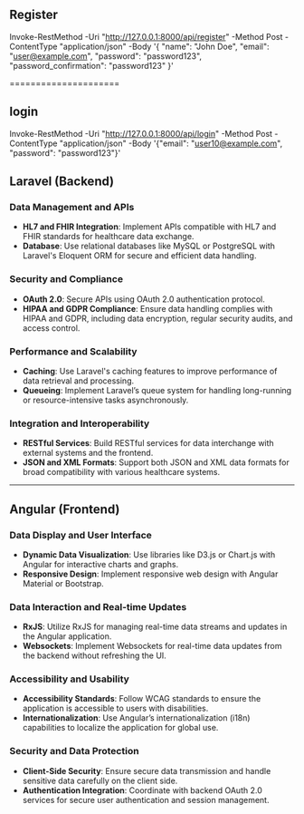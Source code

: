 
## Register

Invoke-RestMethod -Uri "http://127.0.0.1:8000/api/register" -Method Post -ContentType "application/json" -Body '{
    "name": "John Doe",
    "email": "user@example.com",
    "password": "password123",
    "password_confirmation": "password123"
}'

=====================

## login

Invoke-RestMethod -Uri "http://127.0.0.1:8000/api/login" -Method Post -ContentType "application/json" -Body '{"email": "user10@example.com", "password": "password123"}'








## Laravel (Backend)

### Data Management and APIs
- **HL7 and FHIR Integration**: Implement APIs compatible with HL7 and FHIR standards for healthcare data exchange.
- **Database**: Use relational databases like MySQL or PostgreSQL with Laravel's Eloquent ORM for secure and efficient data handling.

### Security and Compliance
- **OAuth 2.0**: Secure APIs using OAuth 2.0 authentication protocol.
- **HIPAA and GDPR Compliance**: Ensure data handling complies with HIPAA and GDPR, including data encryption, regular security audits, and access control.

### Performance and Scalability
- **Caching**: Use Laravel's caching features to improve performance of data retrieval and processing.
- **Queueing**: Implement Laravel’s queue system for handling long-running or resource-intensive tasks asynchronously.

### Integration and Interoperability
- **RESTful Services**: Build RESTful services for data interchange with external systems and the frontend.
- **JSON and XML Formats**: Support both JSON and XML data formats for broad compatibility with various healthcare systems.


---------------------------

## Angular (Frontend)

### Data Display and User Interface
- **Dynamic Data Visualization**: Use libraries like D3.js or Chart.js with Angular for interactive charts and graphs.
- **Responsive Design**: Implement responsive web design with Angular Material or Bootstrap.

### Data Interaction and Real-time Updates
- **RxJS**: Utilize RxJS for managing real-time data streams and updates in the Angular application.
- **Websockets**: Implement Websockets for real-time data updates from the backend without refreshing the UI.

### Accessibility and Usability
- **Accessibility Standards**: Follow WCAG standards to ensure the application is accessible to users with disabilities.
- **Internationalization**: Use Angular’s internationalization (i18n) capabilities to localize the application for global use.

### Security and Data Protection
- **Client-Side Security**: Ensure secure data transmission and handle sensitive data carefully on the client side.
- **Authentication Integration**: Coordinate with backend OAuth 2.0 services for secure user authentication and session management.
